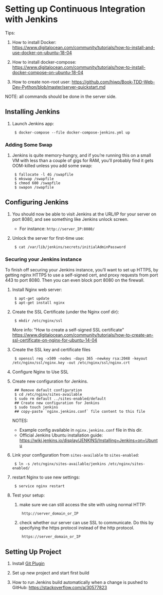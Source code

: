 # Setting up Continuous Integration with Jenkins

Tips:
1. How to install Docker:
https://www.digitalocean.com/community/tutorials/how-to-install-and-use-docker-on-ubuntu-18-04
1. How to install docker-compose: https://www.digitalocean.com/community/tutorials/how-to-install-docker-compose-on-ubuntu-18-04

1. How to create non-root user:
https://github.com/hjwp/Book-TDD-Web-Dev-Python/blob/master/server-quickstart.md

NOTE: all commands should be done in the server side.

## Installing Jenkins

1. Launch Jenkins app:

        $ docker-compose --file docker-compose-jenkins.yml up

### Adding Some Swap

1. Jenkins is quite memory-hungry, and if you’re running this on a small VM with less than a couple of gigs for RAM, you’ll probably find it gets OOM-killed unless you add some swap:

        $ fallocate -l 4G /swapfile
        $ mkswap /swapfile
        $ chmod 600 /swapfile
        $ swapon /swapfile


## Configuring Jenkins

1. You should now be able to visit Jenkins at the URL/IP for your server on port 8080, and see something like Jenkins unlock screen.
    - For instance: `http://server_IP:8080/`

1. Unlock the server for first-time use:

        $ cat /var/lib/jenkins/secrets/initialAdminPassword

### Securing your Jenkins instance

To finish off securing your Jenkins instance, you’ll want to set up HTTPS, by getting nginx HTTPS to use a self-signed cert, and proxy requests from port 443 to port 8080. Then you can even block port 8080 on the firewall.

1. Install Nginx web server:

        $ apt-get update
        $ apt-get install nginx

1. Create the SSL Certificate (under the Nginx conf dir):

        $ mkdir /etc/nginx/ssl

    More info: "How to create a self-signed SSL certificate" https://www.digitalocean.com/community/tutorials/how-to-create-an-ssl-certificate-on-nginx-for-ubuntu-14-04

1. Create the SSL key and certificate files

        $ openssl req -x509 -nodes -days 365 -newkey rsa:2048 -keyout /etc/nginx/ssl/nginx.key -out /etc/nginx/ssl/nginx.crt

1. Configure Nginx to Use SSL

1. Create new configuration for Jenkins.

        ## Remove default configuration
        $ cd /etc/nginx/sites-available
        $ sudo rm default ../sites-enabled/default
        ## Create new configuration for Jenkins
        $ sudo touch jenkins
        ## copy-paste `nginx.jenkins.conf` file content to this file

    NOTES:
    - Example config available in `nginx.jenkins.conf` file in this dir.
    - Official Jenkins Ubuntu installation guide: https://wiki.jenkins.io/display/JENKINS/Installing+Jenkins+on+Ubuntu

1. Link your configuration from `sites-available` to `sites-enabled`:

        $ ln -s /etc/nginx/sites-available/jenkins /etc/nginx/sites-enabled/

1. restart Nginx to use new settings:

        $ service nginx restart

1. Test your setup:

    1. make sure we can still access the site with using normal HTTP:

            http://server_domain_or_IP

    1. check whether our server can use SSL to communicate. Do this by specifying the https protocol instead of the http protocol.

            https://server_domain_or_IP


## Setting Up Project

1. Install [Git Plugin](https://plugins.jenkins.io/git)

1. Set up new project and start first build

1. How to run Jenkins build automatically when a change is pushed to GitHub: https://stackoverflow.com/a/30577823
